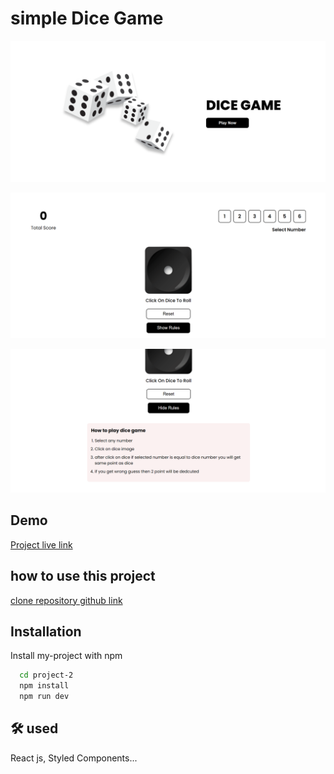# simple Dice Game

![Logo](https://github.com/Dev-Rohan1/banner/blob/main/dice1.png?raw=true)

![Logo](https://github.com/Dev-Rohan1/banner/blob/main/dice2.png?raw=true)

![Logo](https://github.com/Dev-Rohan1/banner/blob/main/dice3.png?raw=true)

## Demo

[Project live link](https://dice-game-in-react-js.netlify.app/)

## how to use this project

[clone repository github link ](https://github.com/Dev-Rohan1/React-10-project.git)

## Installation

Install my-project with npm

```bash
  cd project-2
  npm install
  npm run dev
```

## 🛠 used

React js, Styled Components...
